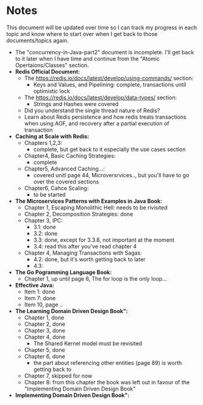 # Notes
This document will be updated over time so I can track my progress in each topic and know where to start over when I get back to those documents/topics again.
- The "concurrency-in-Java-part2" document is incomplete. I'll get back to it later when I have time and continue from the "Atomic Opertaions/Classes" section.
- **Redis Official Document:**
    - The https://redis.io/docs/latest/develop/using-commands/ section:
        - Keys and Values, and Pipelining: complete, transactions until optimistic lock
    - The https://redis.io/docs/latest/develop/data-types/ section:
        - Strings and Hashes were covered
    - Did you understand the single thread nature of Redis?
    - Learn about Redis persistence and how redis treats transactions when using AOF, and recovery after a partial execution of transaction
- **Caching at Scale with Redis:**
    - Chapters 1,2,3:
        - complete, but get back to it especially the use cases section
    - Chapter4, Basic Caching Strategies:
        - complete
    - Chapter5, Advanced Caching...:
        - covered unitl page 44, Microversrvices.., but you'll have to go over the covered sections
    - Chapter6, Cahce Scaling:
        - to be started
- **The Microservices Patterns with Examples in Java Book:**
    - Chapter 1, Escaping Monolithic Hell: needs to be rivisited
    - Chapter 2, Decomposition Strategies: done
    - Chapter 3, IPC:
        - 3.1: done
        - 3.2: done
        - 3.3: done, except for 3.3.8, not important at the moment
        - 3.4: read this after you've read chapter 4
    - Chapter 4, Managing Transactions with Sagas:
        - 4.2: done, but it's worth getting back to later
        - 4.3:
- **The Go Pogramming Language Book:**
    - Chapter 1, up until page 6, The for loop is the only loop...
- **Effective Java:**
    - Item 1: done
    - Item 7: done
    - Item 10, page ..
- **The Learning Domain Driven Design Book":**
    - Chapter 1, done
    - Chapter 2, done
    - Chapter 3, done
    - Chapter 4, done
        - The Shared Kernel model must be revisited
    - Chapter 5, done
    - Chapter 6, done
        - the part about referencing other entities (page 89) is worth getting back to
    - Chapter 7, skipped for now
    - Chapter 8: from this chapter the book was left out in favour of the "Implementing Domain Driven Design Book"
- **Implementing Domain Driven Design Book":**

